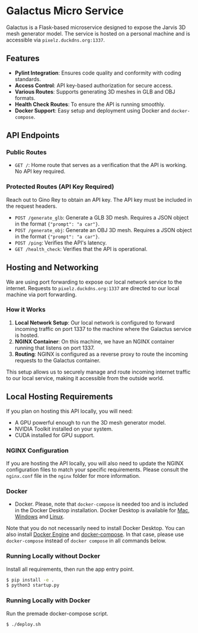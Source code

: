 # Galactus Micro Service

Galactus is a Flask-based microservice designed to expose the Jarvis 3D mesh generator model. 
The service is hosted on a personal machine and is accessible via `pixelz.duckdns.org:1337`.

## Features

- **Pylint Integration**: Ensures code quality and conformity with coding standards.
- **Access Control**: API key-based authorization for secure access.
- **Various Routes**: Supports generating 3D meshes in GLB and OBJ formats.
- **Health Check Routes**: To ensure the API is running smoothly.
- **Docker Support**: Easy setup and deployment using Docker and `docker-compose`.

## API Endpoints

### Public Routes

- `GET /`: Home route that serves as a verification that the API is working. No API key required.

### Protected Routes (API Key Required)

Reach out to Gino Rey to obtain an API key. The API key must be included in the request headers.

- `POST /generate_glb`: Generate a GLB 3D mesh. Requires a JSON object in the format `{"prompt": "a car"}`.
- `POST /generate_obj`: Generate an OBJ 3D mesh. Requires a JSON object in the format `{"prompt": "a car"}`.
- `POST /ping`: Verifies the API's latency.
- `GET /health_check`: Verifies that the API is operational.

## Hosting and Networking

We are using port forwarding to expose our local network service to the internet. 
Requests to `pixelz.duckdns.org:1337` are directed to our local machine via port forwarding. 

### How it Works

1. **Local Network Setup**: Our local network is configured to forward incoming traffic on port 1337 to the machine where the Galactus service is hosted.
2. **NGINX Container**: On this machine, we have an NGINX container running that listens on port 1337.
3. **Routing**: NGINX is configured as a reverse proxy to route the incoming requests to the Galactus container.
   
This setup allows us to securely manage and route incoming internet traffic to our local service, making it accessible from the outside world.

## Local Hosting Requirements

If you plan on hosting this API locally, you will need:

* A GPU powerful enough to run the 3D mesh generator model.
* NVIDIA Toolkit installed on your system.
* CUDA installed for GPU support.

### NGINX Configuration

If you are hosting the API locally, you will also need to update the NGINX configuration files to match your specific requirements. Please consult the `nginx.conf` file in the `nginx` folder for more information.

### Docker

* Docker. Please, note that `docker-compose` is needed too and is included in
the Docker Desktop installation. Docker Desktop is available for
[Mac](https://docs.docker.com/desktop/install/mac-install/),
[Windows](https://docs.docker.com/desktop/install/windows-install/) and
[Linux](https://docs.docker.com/desktop/install/linux-install/).

Note that you do not necessarily need to install Docker Desktop. You can also
install [Docker Engine](https://docs.docker.com/engine/install/) and
[docker-compose](https://docs.docker.com/compose/install/). In that case,
please use `docker-compose` instead of `docker compose` in all commands below.

### Running Locally without Docker

Install all requirements, then run the app entry point.
```bash
$ pip install -e .
$ python3 startup.py
```

### Running Locally with Docker

Run the premade docker-compose script.
```bash
$ ./deploy.sh
```
